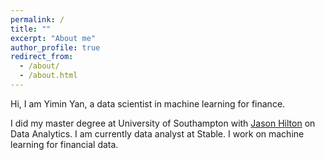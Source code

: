 ```yaml
---
permalink: /
title: ""
excerpt: "About me"
author_profile: true
redirect_from: 
  - /about/
  - /about.html
---
```


Hi, I am Yimin Yan, a data scientist in machine learning for finance. 

I did my master degree at University of Southampton with [Jason Hilton](https://www.southampton.ac.uk/people/5xgnrc/doctor-jason-hilton) on Data Analytics. I am currently data analyst at Stable. I work on machine learning for financial data. 
